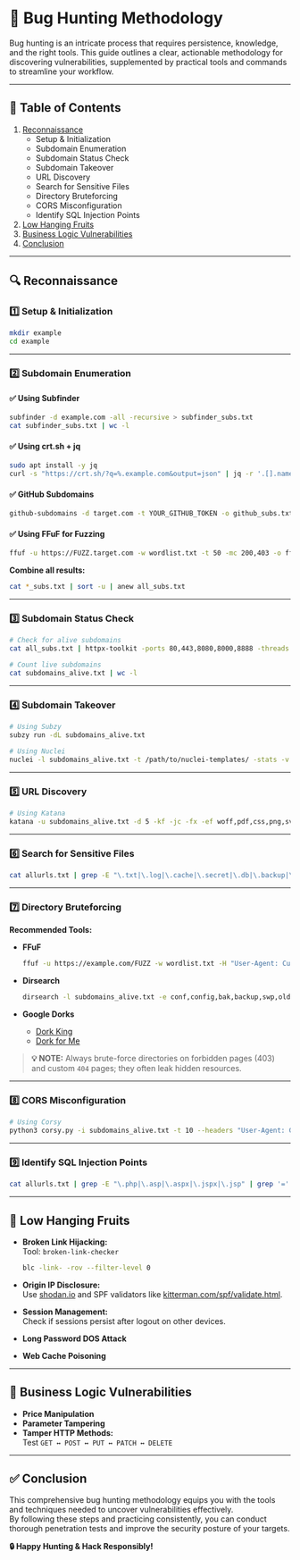 # 🐞 Bug Hunting Methodology

Bug hunting is an intricate process that requires persistence, knowledge, and the right tools. This guide outlines a clear, actionable methodology for discovering vulnerabilities, supplemented by practical tools and commands to streamline your workflow.

---

## 📌 Table of Contents

1. [Reconnaissance](#-reconnaissance)
   - Setup & Initialization
   - Subdomain Enumeration
   - Subdomain Status Check
   - Subdomain Takeover
   - URL Discovery
   - Search for Sensitive Files
   - Directory Bruteforcing
   - CORS Misconfiguration
   - Identify SQL Injection Points
2. [Low Hanging Fruits](#-low-hanging-fruits)
3. [Business Logic Vulnerabilities](#-business-logic-vulnerabilities)
4. [Conclusion](#-conclusion)

---

## 🔍 Reconnaissance

### 1️⃣ Setup & Initialization

```bash
mkdir example
cd example
```

---

### 2️⃣ Subdomain Enumeration

#### ✅ Using Subfinder

```bash
subfinder -d example.com -all -recursive > subfinder_subs.txt
cat subfinder_subs.txt | wc -l
```

#### ✅ Using crt.sh + jq

```bash
sudo apt install -y jq
curl -s "https://crt.sh/?q=%.example.com&output=json" | jq -r '.[].name_value' | sed 's/\*\.//g' | sort -u > crtsh_subs.txt
```

#### ✅ GitHub Subdomains

```bash
github-subdomains -d target.com -t YOUR_GITHUB_TOKEN -o github_subs.txt
```

#### ✅ Using FFuF for Fuzzing

```bash
ffuf -u https://FUZZ.target.com -w wordlist.txt -t 50 -mc 200,403 -o ffuf_subs.txt
```

**Combine all results:**

```bash
cat *_subs.txt | sort -u | anew all_subs.txt
```

---
### 3️⃣ Subdomain Status Check

```bash
# Check for alive subdomains
cat all_subs.txt | httpx-toolkit -ports 80,443,8080,8000,8888 -threads 200 > subdomains_alive.txt

# Count live subdomains
cat subdomains_alive.txt | wc -l
```

---
### 4️⃣ Subdomain Takeover

```bash
# Using Subzy
subzy run -dL subdomains_alive.txt

# Using Nuclei
nuclei -l subdomains_alive.txt -t /path/to/nuclei-templates/ -stats -v
```

---

### 5️⃣ URL Discovery

```bash
# Using Katana
katana -u subdomains_alive.txt -d 5 -kf -jc -fx -ef woff,pdf,css,png,svg,jpg,woff2,jpeg,gif -o allurls.txt
```

---

### 6️⃣ Search for Sensitive Files

```bash
cat allurls.txt | grep -E "\.txt|\.log|\.cache|\.secret|\.db|\.backup|\.yml|\.json|\.gz|\.rar|\.zip|\.config"
```

---

### 7️⃣ Directory Bruteforcing

**Recommended Tools:**

- **FFuF**

  ```bash
  ffuf -u https://example.com/FUZZ -w wordlist.txt -H "User-Agent: CustomAgent" -r
  ```

- **Dirsearch**

  ```bash
  dirsearch -l subdomains_alive.txt -e conf,config,bak,backup,swp,old,db,sql,asp,aspx,py,rb,php,tar,zip,log,json,xml,js
  ```

- **Google Dorks**

  - [Dork King](https://dorkking.blindf.com/)
  - [Dork for Me](https://dorkforme.netlify.app/)

> **💡 NOTE:** Always brute-force directories on forbidden pages (403) and custom `404` pages; they often leak hidden resources.

---
### 8️⃣ CORS Misconfiguration

```bash
# Using Corsy
python3 corsy.py -i subdomains_alive.txt -t 10 --headers "User-Agent: GoogleBot\nCookie: SESSION=Hacked"
```

---

### 9️⃣ Identify SQL Injection Points

```bash
cat allurls.txt | grep -E "\.php|\.asp|\.aspx|\.jspx|\.jsp" | grep '=' | sed 's/=.*$/=/' | sort -u > bsqli.txt
```

---

## 🍃 Low Hanging Fruits

- **Broken Link Hijacking:**  
  Tool: `broken-link-checker`  
  ```bash
  blc -link- -rov --filter-level 0
  ```

- **Origin IP Disclosure:**  
  Use [shodan.io](https://www.shodan.io/) and SPF validators like [kitterman.com/spf/validate.html](http://www.kitterman.com/spf/validate.html).

- **Session Management:**  
  Check if sessions persist after logout on other devices.

- **Long Password DOS Attack**

- **Web Cache Poisoning**

---

## 🏢 Business Logic Vulnerabilities

- **Price Manipulation**
- **Parameter Tampering**
- **Tamper HTTP Methods:**  
  Test `GET ↔ POST ↔ PUT ↔ PATCH ↔ DELETE`

---

## ✅ Conclusion

This comprehensive bug hunting methodology equips you with the tools and techniques needed to uncover vulnerabilities effectively.  
By following these steps and practicing consistently, you can conduct thorough penetration tests and improve the security posture of your targets.

**🔒 Happy Hunting & Hack Responsibly!**
